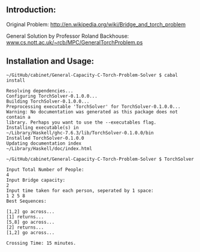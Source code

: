 Introduction:
------------
Original Problem: http://en.wikipedia.org/wiki/Bridge_and_torch_problem

General Solution by Professor Roland Backhouse: www.cs.nott.ac.uk/~rcb/MPC/GeneralTorchProblem.ps

Installation and Usage: 
--------------------

    ~/GitHub/cabinet/General-Capacity-C-Torch-Problem-Solver $ cabal install
    
    Resolving dependencies...
    Configuring TorchSolver-0.1.0.0...
    Building TorchSolver-0.1.0.0...
    Preprocessing executable 'TorchSolver' for TorchSolver-0.1.0.0...
    Warning: No documentation was generated as this package does not contain a
    library. Perhaps you want to use the --executables flag.
    Installing executable(s) in
    ~/Library/Haskell/ghc-7.6.3/lib/TorchSolver-0.1.0.0/bin
    Installed TorchSolver-0.1.0.0
    Updating documentation index
    ~/Library/Haskell/doc/index.html

    ~/GitHub/cabinet/General-Capacity-C-Torch-Problem-Solver $ TorchSolver 
    
    Input Total Number of People:
    4
    Input Bridge capacity:
    2
    Input time taken for each person, seperated by 1 space:
    1 2 5 8
    Best Sequences: 
     
    [1,2] go across...
    [1] returns...
    [5,8] go across...
    [2] returns...
    [1,2] go across...

    Crossing Time: 15 minutes.
 
